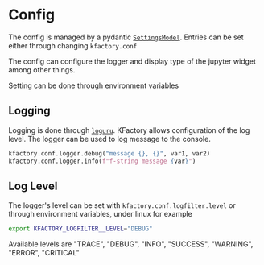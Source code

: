 # Config

The config is managed by a pydantic [`SettingsModel`](https://docs.pydantic.dev/latest/usage/settings/). Entries can be set either through changing `kfactory.conf`

The config can configure the logger and display type of the jupyter widget among other things.

Setting can be done through environment variables


## Logging

Logging is done through [`loguru`](https://github.com/Delgan/loguru). KFactory allows configuration of the log level.
The logger can be used to log message to the console.

```python
kfactory.conf.logger.debug("message {}, {}", var1, var2)
kfactory.conf.logger.info(f"f-string message {var}")
```

## Log Level

The logger's level can be set with `kfactory.conf.logfilter.level` or through environment variables, under linux for example

```bash
export KFACTORY_LOGFILTER__LEVEL="DEBUG"
```

Available levels are "TRACE", "DEBUG", "INFO", "SUCCESS", "WARNING", "ERROR", "CRITICAL"
